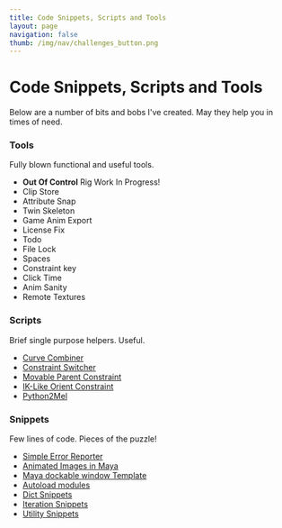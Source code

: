 ```yaml
---
title: Code Snippets, Scripts and Tools
layout: page
navigation: false
thumb: /img/nav/challenges_button.png
---
```

# Code Snippets, Scripts and Tools

Below are a number of bits and bobs I've created. May they help you in times of need.

### Tools

Fully blown functional and useful tools.

* __Out Of Control__ Rig Work In Progress!
* Clip Store
* Attribute Snap
* Twin Skeleton
* Game Anim Export
* License Fix
* Todo
* File Lock
* Spaces
* Constraint key
* Click Time
* Anim Sanity
* Remote Textures

### Scripts

Brief single purpose helpers. Useful.

* [Curve Combiner](curvecombine)
* [Constraint Switcher](switchconstraint)
* [Movable Parent Constraint](parentconstraint)
* [IK-Like Orient Constraint](orientconstraint)
* [Python2Mel](py2mel)

### Snippets

Few lines of code. Pieces of the puzzle!

* [Simple Error Reporter](err_report)
* [Animated Images in Maya](animated_images)
* [Maya dockable window Template](docking_window)
* [Autoload modules](autoload)
* [Dict Snippets](dict)
* [Iteration Snippets](iterate)
* [Utility Snippets](utility)
